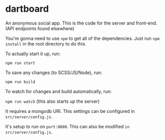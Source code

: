 # dartboard
An anonymous social app. This is the code for the server and front-end. (API endpoints found elsewhere)

You're gonna need to use ```npm``` to get all of the dependencies. Just run
 ```npm install``` in the root directory to do this.

To actually start it up, run:

``` npm run start ```

To save any changes (to SCSS/JS/Node), run:

``` npm run build ```

To watch for changes and build automatically, run:

 ```npm run watch``` (this also starts up the server)

It requires a mongodb URI. This settings can be configured in ```src/server/config.js```.

It's setup to run on ```port:8080```. This can also be modified ```in src/server/config.js```.
